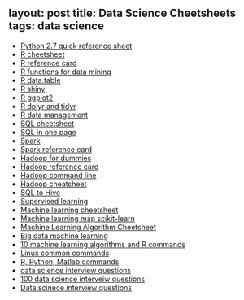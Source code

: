 layout: post
title: Data Science Cheetsheets
tags: data science
---

* [Python 2.7 quick reference sheet](http://www.astro.up.pt/~sousasag/Python_For_Astronomers/Python_qr.pdf)
* [R cheetsheet](https://drive.google.com/folderview?ddrp=1&id=0ByIrJAE4KMTtcVBmdm1BOEZoeEk#)
* [R reference card](https://cran.r-project.org/doc/contrib/Short-refcard.pdf)
* [R functions for data mining](https://cran.r-project.org/doc/contrib/YanchangZhao-refcard-data-mining.pdf)
* [R data.table](https://s3.amazonaws.com/assets.datacamp.com/img/blog/data+table+cheat+sheet.pdf)
* [R shiny](http://shiny.rstudio.com/images/shiny-cheatsheet.pdf)
* [R ggplot2](https://www.rstudio.com/wp-content/uploads/2015/05/ggplot2-cheatsheet.pdf)
* [R dplyr and tidyr](https://www.rstudio.com/wp-content/uploads/2015/02/data-wrangling-cheatsheet.pdf)
* [R data management](http://www.ualberta.ca/~ahamann/teaching/renr690/R_Cheat_Data.pdf)
* [SQL cheetsheet](http://www.sql-tutorial.net/sql-cheat-sheet.pdf)
* [SQL in one page](http://www.cheat-sheets.org/sites/sql.su/)
* [Spark](https://github.com/KjellSchubert/cheatsheets/blob/master/spark.md)
* [Spark reference card](https://dzone.com/storage/assets/3151-rd204-010d-spark_0.pdf)
* [Hadoop for dummies](http://www.dummies.com/how-to/content/hadoop-for-dummies-cheat-sheet.html)
* [Hadoop reference card](https://dzone.com/storage/assets/3912-rc117-010d-apache_hadoop.pdf)
* [Hadoop command line](http://danielnee.com/2015/02/hadoop-command-line-cheatsheet/)
* [Hadoop cheatsheet](https://github.com/michiard/CLOUDS-LAB/blob/master/C-S.md)
* [SQL to Hive](http://hortonworks.com/wp-content/uploads/downloads/2013/08/Hortonworks.CheatSheet.SQLtoHive.pdf)
* [Supervised learning](https://github.com/rcompton/ml_cheat_sheet/blob/master/supervised_learning.ipynb)
* [Machine learning cheetsheet](https://github.com/soulmachine/machine-learning-cheat-sheet/raw/master/machine-learning-cheat-sheet.pdf)
* [Machine learning map scikit-learn](http://scikit-learn.org/stable/tutorial/machine_learning_map/)
* [Machine Learning Algorithm Cheetsheet](http://www.lauradhamilton.com/machine-learning-algorithm-cheat-sheet)
* [Big data machine learning](https://dzone.com/storage/assets/4503-rc158-010d-machinelearning_1.pdf)
* [10 machine learning algorithms and R commands](http://vitalflux.com/cheat-sheet-10-machine-learning-algorithms-r-commands/)
* [Linux common commands](http://i0.wp.com/www.linuxstall.com/wp-content/uploads/2012/01/linux-command-line-cheat-sheet.png)
* [R, Python, Matlab commands](http://mathesaurus.sourceforge.net/matlab-python-xref.pdf)
* [data science interview questions](http://www.itshared.org/2015/10/data-science-interview-questions.html)
* [100 data science interveiw questions](https://www.dezyre.com/article/100-data-science-interview-questions-and-answers-general-/184)
* [Data scinece interview questions](http://blog.udacity.com/2015/04/data-science-interview-questions.html)
